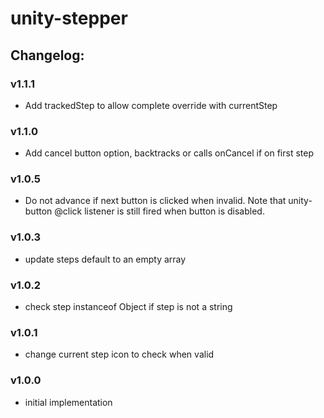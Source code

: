 # unity-stepper

## Changelog:

### v1.1.1
- Add trackedStep to allow complete override with currentStep

### v1.1.0
- Add cancel button option, backtracks or calls onCancel if on first step

### v1.0.5
- Do not advance if next button is clicked when invalid. Note that unity-button @click listener is still fired when button is disabled.

### v1.0.3
- update steps default to an empty array

### v1.0.2
- check step instanceof Object if step is not a string

### v1.0.1
- change current step icon to check when valid

### v1.0.0
- initial implementation
